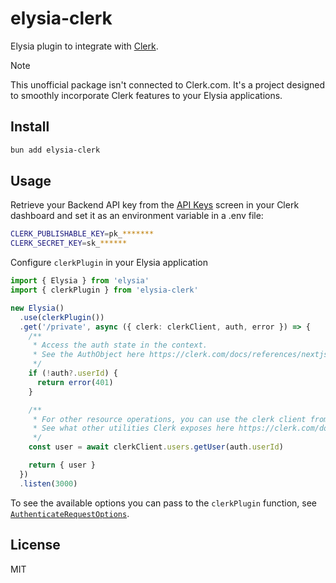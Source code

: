 # elysia-clerk

Elysia plugin to integrate with [Clerk](https://clerk.com/).

> [!NOTE]
> This unofficial package isn't connected to Clerk.com. It's a project designed to smoothly incorporate Clerk features to your Elysia applications.

## Install

```bash
bun add elysia-clerk
```

## Usage

Retrieve your Backend API key from the [API Keys](https://dashboard.clerk.com/last-active?path=api-keys) screen in your Clerk dashboard and set it as an environment variable in a .env file:

```sh
CLERK_PUBLISHABLE_KEY=pk_*******
CLERK_SECRET_KEY=sk_******
```

Configure `clerkPlugin` in your Elysia application

```ts
import { Elysia } from 'elysia'
import { clerkPlugin } from 'elysia-clerk'

new Elysia()
  .use(clerkPlugin())
  .get('/private', async ({ clerk: clerkClient, auth, error }) => {
    /**
     * Access the auth state in the context.
     * See the AuthObject here https://clerk.com/docs/references/nextjs/auth-object#auth-object
     */
    if (!auth?.userId) {
      return error(401)
    }

    /**
     * For other resource operations, you can use the clerk client from the context.
     * See what other utilities Clerk exposes here https://clerk.com/docs/references/backend/overview
     */
    const user = await clerkClient.users.getUser(auth.userId)

    return { user }
  })
  .listen(3000)
```

To see the available options you can pass to the `clerkPlugin` function, see [`AuthenticateRequestOptions`](https://clerk.com/docs/references/backend/authenticate-request#authenticate-request-options).

## License

MIT
